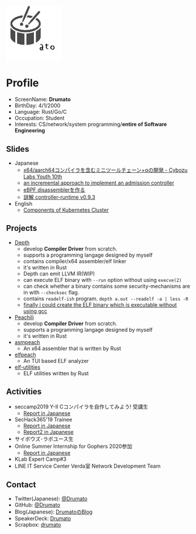 <img src="./images/Drumato.png" width="30%" height="30%" style="text-align: center;" >

# Profile

- ScreenName: **Drumato**
- BirthDay: 4/1/2000
- Language: Rust/Go/C
- Occupation: Student
- Interests: CS/network/system programming/**entire of Software Engineering**

## Slides

- Japanese
  - [x64/aarch64コンパイラを含むミニツールチェーン+αの開発 - Cybozu Labs Youth 10th](https://speakerdeck.com/drumato/cybozu-labs-youth-10th)
  - [an incremental approach to implement an admission controller](https://speakerdeck.com/drumato/an-incremental-approach-to-implement-an-admission-controller)
  - [eBPF disassemblerを作る](https://speakerdeck.com/drumato/writing-an-experimental-ebpf-disassembler)
  - [詳解 controller-runtime v0.9.3](https://speakerdeck.com/drumato/wip-dive-into-controller-runtime-v0-dot-9-3)
- English
  - [Components of Kubernetes Cluster](https://speakerdeck.com/drumato/components-of-kubernetes-cluster)

## Projects

- [Depth](https://github.com/Drumato/Depth)
  - develop **Compiler Driver** from scratch.
  - supports a programming langage designed by myself
  - contains compiler/x64 assembler/elf linker
  - it's written in Rust
  - Depth can emit LLVM IR(WIP)
  - can execute ELF binary with `--run` option without using `execve(2)`
  - can check whether a binary contains some security-mechanisms are in with `--checksec` flag.
  - contains `readelf-ish` program. `depth a.out --readelf -a | less -R` 
  - [finally i could create the ELF binary which is executable without using gcc](https://twitter.com/Drumato1/status/1186993979121754112?s=20)
- [Peachili](https://github.com/Drumato/Peachili)
  - develop **Compiler Driver** from scratch.
  - supports a programming langage designed by myself
  - it's written in Rust
- [asmpeach](https://github.com/Drumato/asmpeach)
  - An x64 assembler that is written by Rust
- [elfpeach](https://github.com/Drumato/elfpeach)
  - An TUI based ELF analyzer
- [elf-utilities](https://github.com/Drumato/elf-utilities)
  - ELF utilities written by Rust

## Activities

- seccamp2019 Y-Ⅱ Cコンパイラを自作してみよう! 受講生
  - [Report in Japanese](https://drumato.hatenablog.com/entry/2019/08/18/120154)
- SecHack365'19 Trainee
  - [Report in Japanese](https://drumato.hatenablog.com/entry/2019/12/08/000000)
  - [Report2 in Japanese](https://drumato.hatenablog.com/entry/2020/02/08/095501)
- サイボウズ･ラボユース生
- Online Summer Internship for Gophers 2020参加
  - [Report in Japanese](https://drumato.hatenablog.com/)
- KLab Expert Camp#3
- LINE IT Service Center Verda室 Network Development Team

## Contact

- Twitter(Japanese): [@Drumato](https://twitter.com/Drumato)
- GitHub: [@Drumato](https://github.com/Drumato)
- Blog(Japanese): [DrumatoのBlog](https://drumato.hatenablog.com/)
- SpeakerDeck: [Drumato](https://speakerdeck.com/drumato/cybozu-labs-youth-10th)
- Scrapbox: [drumato](https://scrapbox.io/drumato-medley/)

